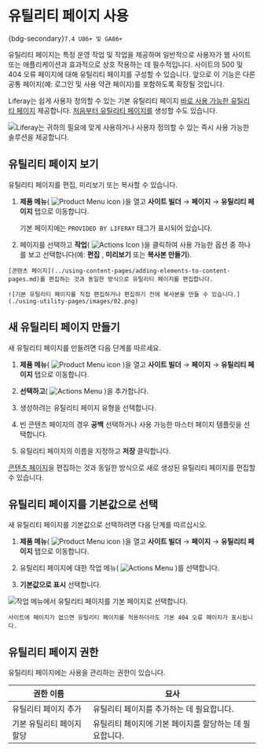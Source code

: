 # 유틸리티 페이지 사용

{bdg-secondary}`7.4 U86+ 및 GA86+`

유틸리티 페이지는 특정 운영 작업 및 작업을 제공하며 일반적으로 사용자가 웹 사이트 또는 애플리케이션과 효과적으로 상호 작용하는 데 필수적입니다. 사이트의 500 및 404 오류 페이지에 대해 유틸리티 페이지를 구성할 수 있습니다. 앞으로 이 기능은 다른 공통 페이지(예: 로그인 및 사용 약관 페이지)를 포함하도록 확장될 것입니다.

Liferay는 쉽게 사용자 정의할 수 있는 기본 유틸리티 페이지 [바로 사용 가능한 유틸리티 페이지](#viewing-utility-pages) 제공합니다. [처음부터 유틸리티 페이지를](#creating-a-new-utility-page) 생성할 수도 있습니다.

![Liferay는 귀하의 필요에 맞게 사용하거나 사용자 정의할 수 있는 즉시 사용 가능한 솔루션을 제공합니다.](./using-utility-pages/images/01.png)

## 유틸리티 페이지 보기

유틸리티 페이지를 편집, 미리보기 또는 복사할 수 있습니다.

1. **제품 메뉴**( ![Product Menu icon](../../../images/icon-product-menu.png) )을 열고 **사이트 빌더** &rarr; **페이지** &rarr; **유틸리티 페이지** 탭으로 이동합니다.

    기본 페이지에는 `PROVIDED BY LIFERAY` 태그가 표시되어 있습니다.

1. 페이지를 선택하고 **작업**( ![Actions Icon](../../../images/icon-actions.png) )을 클릭하여 사용 가능한 옵션 중 하나를 보고 선택합니다(예: **편집** , **미리보기** 또는 **복사본 만들기**).

```{tip}
[콘텐츠 페이지](../using-content-pages/adding-elements-to-content-pages.md)를 편집하는 것과 동일한 방식으로 유틸리티 페이지를 편집합니다.

![기본 유틸리티 페이지를 직접 편집하거나 편집하기 전에 복사본을 만들 수 있습니다.](./using-utility-pages/images/02.png)
```

## 새 유틸리티 페이지 만들기

새 유틸리티 페이지를 만들려면 다음 단계를 따르세요.

1. **제품 메뉴**( ![Product Menu icon](../../../images/icon-product-menu.png) )을 열고 **사이트 빌더** &rarr; **페이지** &rarr; **유틸리티 페이지** 탭으로 이동합니다.

1. **선택하고**( ![Actions Menu](../../../images/icon-add.png) )을 추가합니다.

1. 생성하려는 유틸리티 페이지 유형을 선택합니다.

1. 빈 콘텐츠 페이지의 경우 **공백** 선택하거나 사용 가능한 마스터 페이지 템플릿을 선택합니다.

1. 유틸리티 페이지의 이름을 지정하고 **저장** 클릭합니다.

[콘텐츠 페이지](../using-content-pages/adding-elements-to-content-pages.md)을 편집하는 것과 동일한 방식으로 새로 생성된 유틸리티 페이지를 편집할 수 있습니다.

## 유틸리티 페이지를 기본값으로 선택

새 유틸리티 페이지를 기본값으로 선택하려면 다음 단계를 따르십시오.

1. **제품 메뉴**( ![Product Menu icon](../../../images/icon-product-menu.png) )을 열고 **사이트 빌더** &rarr; **페이지** &rarr; **유틸리티 페이지** 탭으로 이동합니다.

1. 유틸리티 페이지에 대한 작업 메뉴( ![Actions Menu](../../../images/icon-actions.png) )를 선택합니다.

1. **기본값으로 표시** 선택합니다.

![작업 메뉴에서 유틸리티 페이지를 기본 페이지로 선택합니다.](./using-utility-pages/images/03.png)

```{note}
사이트에 페이지가 없으면 유틸리티 페이지를 적용하더라도 기본 404 오류 페이지가 표시됩니다.
```

## 유틸리티 페이지 권한

유틸리티 페이지에는 사용을 관리하는 권한이 있습니다.

| 권한 이름          | 묘사                              |
| -------------- | ------------------------------- |
| 유틸리티 페이지 추가    | 유틸리티 페이지를 추가하는 데 필요합니다.         |
| 기본 유틸리티 페이지 할당 | 유틸리티 페이지에 기본 페이지를 할당하는 데 필요합니다. |

<!-- TASK: LPS-155184 Document 404 Error pages can be added to custom site initializers -->